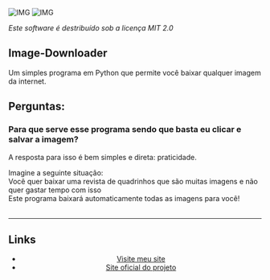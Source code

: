 ![IMG](https://img.shields.io/github/license/White-Blue1/Image-Downloader?style=plastic)
![IMG](https://img.shields.io/github/downloads/White-Blue1/Image-Downloader/total?style=plastic)
<p><em>Este software é destribuído sob a licença MIT 2.0</em></p>
<p align="center">
<h2>Image-Downloader</h2>
<span>Um simples programa em Python que permite você baixar qualquer imagem da internet.</span>
<h2>Perguntas:</h2>
<h3>Para que serve esse programa sendo que basta eu clicar e salvar a imagem?</h3>
<p>A resposta para isso é bem simples e direta: praticidade.</p>
<p>Imagine a seguinte situação:</a><br/>
<a>Você quer baixar uma revista de quadrinhos que são muitas imagens e não quer gastar tempo com isso</a><br/>
<a>Este programa baixará automaticamente todas as imagens para você!</span><br/>
<br/><hr>
</p>
<p align="center">
<h2 align="left">Links</h2>
<ul align="center">
<li><a href="https://white-blue1.github.io/website/" align="center">Visite meu site</a></li>
<li><a href="https://white-blue1.github.io/image-Downloader/web/" align="center">Site oficial do projeto</a></li>
</ul>
</p>
